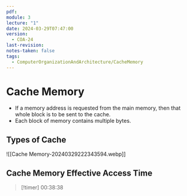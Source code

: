 ```yaml
---
pdf: 
module: 3
lecture: "1"
date: 2024-03-29T07:47:00
version:
  - COA-24
last-revision: 
notes-taken: false
tags:
  - ComputerOrganizationAndArchitecture/CacheMemory
---
```

# Cache Memory

- If a memory address is requested from the main memory, then that whole block is to be sent to the cache.
- Each block of memory contains multiple bytes.


## Types of Cache

![[Cache Memory-20240329222343594.webp]]


## Cache Memory Effective Access Time



> [!timer] 00:38:38
